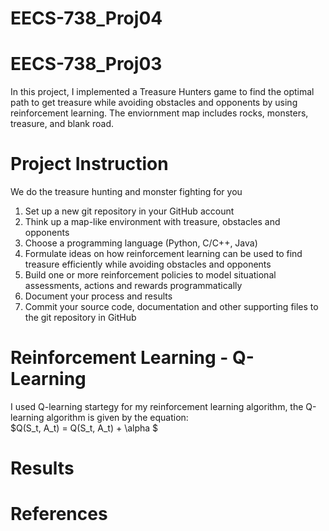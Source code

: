 # EECS-738_Proj04


# EECS-738_Proj03

In this project, I implemented a Treasure Hunters game to find the optimal path to get treasure while avoiding obstacles and opponents by using reinforcement learning. The enviornment map includes rocks, monsters, treasure, and blank road.

# Project Instruction
We do the treasure hunting and monster fighting for you  
1. Set up a new git repository in your GitHub account   
2. Think up a map-like environment with treasure, obstacles and opponents   
3. Choose a programming language (Python, C/C++, Java)   
4. Formulate ideas on how reinforcement learning can be used to find treasure efficiently while avoiding obstacles and opponents   
5. Build one or more reinforcement policies to model situational assessments, actions and rewards programmatically   
6. Document your process and results    
7. Commit your source code, documentation and other supporting files to the git repository in GitHub   

# Reinforcement Learning - Q-Learning

I used Q-learning startegy for my reinforcement learning algorithm, the Q-learning algorithm is given by the equation:  
$Q(S_t, A_t) = Q(S_t, A_t) + \alpha $

# Results




# References
